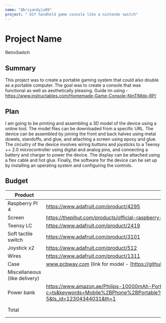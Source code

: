 ```yaml
---
name: "@briyandyju09"
project: " DIY handheld game console like a nintendo switch"
---
```


# Project Name

RetroSwitch

## Summary

This project was to create a portable gaming system that could also double as a portable computer. The goal was to create a console that was functional as well as aesthetically pleasing. Guide im using - https://www.instructables.com/Homemade-Game-Console-NinTIMdo-RP/
## Plan 

I am going to be printing and assembling a 3D model of the device using a online tool. The model files can be downloaded from a specific URL. The device can be assembled by joining the front and back halves using metal dowels, standoffs, and glue, and attaching a screen using epoxy and glue. The circuitry of the device involves wiring buttons and joysticks to a Teensy ++ 2.0 microcontroller using digital and analog pins, and connecting a battery and charger to power the device. The display can be attached using a flex cable and hot glue. Finally, the software for the device can be set up by installing an operating system and configuring the controls.

## Budget


| Product         | Supplier/Link                         | Cost   |
| --------------- | ------------------------------------- | ------ |
| Raspberry PI 4   | https://www.adafruit.com/product/4295 | $35  |
| Screen | https://thepihut.com/products/official-raspberry-pi-7-touchscreen-display  | $82.20 |
| Teensy LC   | https://www.adafruit.com/product/2419 | $17.50 |
| Soft tactile switch   | https://www.adafruit.com/product/3101 | $1.95 |
| Joystick x2  | https://www.adafruit.com/product/512 | $11.9 |
| Wires  | https://www.adafruit.com/product/1311 | $15.95 |
| Case | www.pcbway.com (link for model - [https://github.com/timlindquist/Nintimdo-RP_3D_models]) | $40 |
| Miscellaneous (like delivery) |  | $40 |
| Power bank | https://www.amazon.ae/Philips-10000mAh-Portable-DLP1710CV-97/dp/B082HQ6M7R/ref=sr_1_5?c=ts&keywords=Mobile%2BPhone%2BPortable%2BPower%2BBanks&qid=1672756310&s=electronics&sr=1-5&ts_id=12304344031&th=1 | $13.34 |
| Total           |                                       | $250 aprox. |
